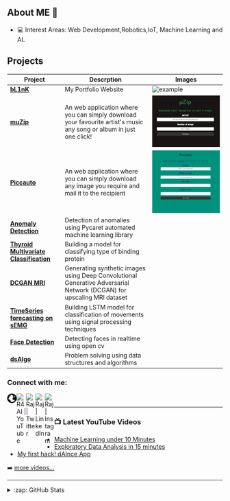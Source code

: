 ## About ME 🚀

- 💻 Interest Areas: Web Development,Robotics,IoT, Machine Learning and AI.

## Projects

|Project | Descrption | Images |
|--|--|--|
|**[bL1nK](https://basavraj-chinagundi.github.io/bL1nK/)**| My Portfolio Website|![example](https://github.com/basavraj-chinagundi/bL1nK/blob/main/images/website.jpg)|
|**[muZip](https://muzip.herokuapp.com/)**| An web application where you can simply download your favourite artist's music any song or album in just one click!|![example](https://github.com/basavraj-chinagundi/muzip/blob/main/muzip.png)|
|**[Piccauto](https://piccauto.herokuapp.com/)**| An web application where you can simply download any image you require and mail it to the recipient|![example](https://github.com/basavraj-chinagundi/Piccauto/blob/main/Piccauto.png)|
|**[Anomaly Detection](https://github.com/basavraj-chinagundi/AnomalyDetection_Pycaret)**| Detection of anomalies using Pycaret automated machine learning library||
|**[Thyroid Multivariate Classification](https://github.com/basavraj-chinagundi/Thyroid_Multivariate_Classification)**| Building a model for classifying type of binding protein||
|**[DCGAN MRI](https://github.com/basavraj-chinagundi/muZip)**| Generating synthetic images using Deep Convolutional Generative Adversarial Network (DCGAN) for upscaling MRI dataset||
|**[TimeSeries forecasting on sEMG](https://github.com/basavraj-chinagundi/TimeSeries_Forecasting_On_sEMG)**| Building LSTM model for classification of movements using signal processing techniques||
|**[Face Detection](https://github.com/basavraj-chinagundi/Face_detection)**| Detecting faces in realtime using open cv||
|**[dsAlgo](https://github.com/basavraj-chinagundi/dsAlgo)**| Problem solving using data structures and algorithms||


### Connect with me:

[<img align="left" alt="https://psykrypt.github.io/cv/" width="22px" src="https://raw.githubusercontent.com/iconic/open-iconic/master/svg/globe.svg" />][website]
[<img align="left" alt="R4 AI | YouTube" width="22px" src="https://cdn.jsdelivr.net/npm/simple-icons@v3/icons/youtube.svg" />][youtube]
[<img align="left" alt="Raj| Twitter" width="22px" src="https://cdn.jsdelivr.net/npm/simple-icons@v3/icons/twitter.svg" />][twitter]
[<img align="left" alt="Raj| LinkedIn" width="22px" src="https://cdn.jsdelivr.net/npm/simple-icons@v3/icons/linkedin.svg" />][linkedin]
[<img align="left" alt="Raj | Instagram" width="22px" src="https://cdn.jsdelivr.net/npm/simple-icons@v3/icons/instagram.svg" />][instagram]

<br />



---

### 📺 Latest YouTube Videos

<!-- YOUTUBE:START -->
- [Machine Learning under 10 Minutes](https://www.youtube.com/watch?v=UOoXKPpFc7U)
- [Exploratory Data Analysis in 15 minutes](https://www.youtube.com/watch?v=Nx7y1i0gr7U&t=7s)
- [My first hack! dAInce App](https://www.youtube.com/watch?v=oIRfDjJ2iv8)

<!-- YOUTUBE:END -->

➡️ [more videos...](https://www.youtube.com/channel/UCNSafXd4krHl8M17af4lABg)

---


<details>
  <summary>:zap: GitHub Stats</summary>

  <img align="left" alt="Raj's GitHub Stats" src="https://github-readme-stats.codestackr.vercel.app/api?username=basavraj-chinagundi&show_icons=true&hide_border=true" />

</details>

[website]: https://basavraj-chinagundi.github.io/bL1nK/
[twitter]: https://twitter.com/ChinagundiRaj
[youtube]: https://www.youtube.com/channel/UCNSafXd4krHl8M17af4lABg
[instagram]: https://www.instagram.com/rajchinagundi/
[linkedin]: https://www.linkedin.com/in/basavrajchinagundi/
